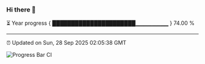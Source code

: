 ### Hi there 👋

⏳ Year progress { ██████████████████████▁▁▁▁▁▁▁▁ } 74.00 %

---

⏰ Updated on Sun, 28 Sep 2025 02:05:38 GMT

![Progress Bar CI](https://github.com/DhruviPatel157/GitHub-Actions-Demo/workflows/Progress%20Bar%20CI/badge.svg)
